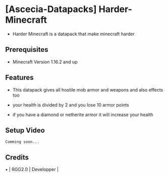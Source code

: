 # [Ascecia-Datapacks] Harder-Minecraft

- Harder Minecraft is a datapack that make minecraft harder

## Prerequisites

- Minecraft Version 1.16.2 and up

## Features

 - This datapack gives all hostile mob armor and weapons and also effects too

 - your health is divided by 2 and you lose 10 armor points
 
 - if you have a diamond or netherite armor it will increase your health  

## Setup Video

    Comming soon...

## Credits 

• | RGG2.0 | Developper |

